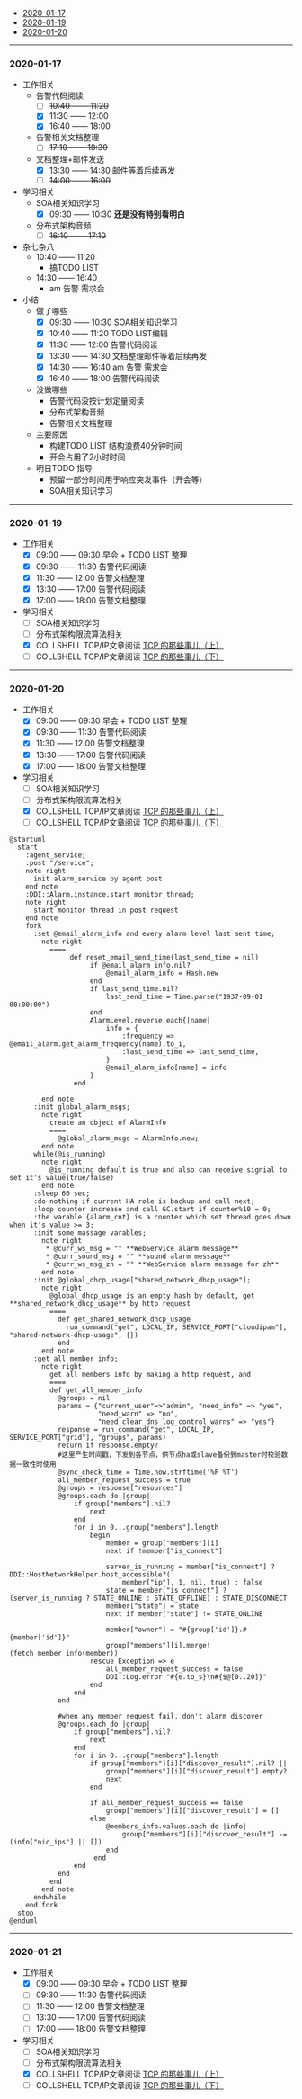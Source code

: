 + [2020-01-17](#2020-01-17)
+ [2020-01-19](#2020-01-19)
+ [2020-01-20](#2020-01-20)

---
### 2020-01-17
+ 工作相关
    + 告警代码阅读
        - [ ] ~~10:40 —— 11:20~~ 
        - [x] 11:30 —— 12:00
        - [x] 16:40 —— 18:00
    + 告警相关文档整理
        - [ ] ~~17:10 —— 18:30~~
    + 文档整理+邮件发送
        - [x] 13:30 —— 14:30 邮件等着后续再发
        - [ ] ~~14:00 —— 16:00~~
+ 学习相关
    + SOA相关知识学习
        - [x] 09:30 —— 10:30 **还是没有特别看明白**
    + 分布式架构音频
        - [ ] ~~16:10 —— 17:10~~
+ 杂七杂八
    + 10:40 —— 11:20
        - 搞TODO LIST
    + 14:30 —— 16:40
        - am 告警 需求会
+ 小结
    + 做了哪些
        + [x] 09:30 —— 10:30 SOA相关知识学习
        + [x] 10:40 —— 11:20 TODO LIST编辑
        + [x] 11:30 —— 12:00 告警代码阅读
        + [x] 13:30 —— 14:30 文档整理邮件等着后续再发
        + [x] 14:30 —— 16:40 am 告警 需求会
        + [x] 16:40 —— 18:00 告警代码阅读
    + 没做哪些
        + 告警代码没按计划定量阅读
        + 分布式架构音频
        + 告警相关文档整理
    + 主要原因
        + 构建TODO LIST 结构浪费40分钟时间
        + 开会占用了2小时时间
    + 明日TODO 指导
        + 预留一部分时间用于响应突发事件（开会等）
        + SOA相关知识学习
---

### 2020-01-19

+ 工作相关
    - [x] 09:00 —— 09:30 早会 + TODO LIST 整理
    - [x] 09:30 —— 11:30 告警代码阅读
    - [x] 11:30 —— 12:00 告警文档整理
    - [x] 13:30 —— 17:00 告警代码阅读
    - [x] 17:00 —— 18:00 告警文档整理
+ 学习相关
    - [ ] SOA相关知识学习
    - [ ] 分布式架构限流算法相关
    - [x] COLLSHELL TCP/IP文章阅读 [TCP 的那些事儿（上）](https://coolshell.cn/articles/11564.html)
    - [ ] COLLSHELL TCP/IP文章阅读 [TCP 的那些事儿（下）](https://coolshell.cn/articles/11609.html)
---

### 2020-01-20
+ 工作相关
    - [x] 09:00 —— 09:30 早会 + TODO LIST 整理
    - [x] 09:30 —— 11:30 告警代码阅读
    - [x] 11:30 —— 12:00 告警文档整理
    - [x] 13:30 —— 17:00 告警代码阅读
    - [x] 17:00 —— 18:00 告警文档整理
+ 学习相关
    - [ ] SOA相关知识学习
    - [ ] 分布式架构限流算法相关
    - [x] COLLSHELL TCP/IP文章阅读 [TCP 的那些事儿（上）](https://coolshell.cn/articles/11564.html)
    - [ ] COLLSHELL TCP/IP文章阅读 [TCP 的那些事儿（下）](https://coolshell.cn/articles/11609.html)
```
@startuml
  start
    :agent_service;
    :post "/service";
    note right
      init alarm_service by agent post
    end note
    :DDI::Alarm.instance.start_monitor_thread;
    note right
      start monitor thread in post request
    end note
    fork
      :set @email_alarm_info and every alarm level last sent time;
        note right
          ====
               def reset_email_send_time(last_send_time = nil)
                    if @email_alarm_info.nil?
                        @email_alarm_info = Hash.new
                    end
                    if last_send_time.nil?
                        last_send_time = Time.parse("1937-09-01 00:00:00")
                    end
                    AlarmLevel.reverse.each{|name|
                        info = {
                            :frequency => @email_alarm.get_alarm_frequency(name).to_i,
                            :last_send_time => last_send_time,
                        }
                        @email_alarm_info[name] = info
                    }
                end
          
        end note
      :init global_alarm_msgs;
        note right
          create an object of AlarmInfo
          ====
            @global_alarm_msgs = AlarmInfo.new;
        end note
      while(@is_running)
        note right 
          @is_running default is true and also can receive signial to set it's value(true/false)
        end note 
      :sleep 60 sec;
      :do nothing if current HA role is backup and call next;
      :loop counter increase and call GC.start if counter%10 = 0;
      :the varable {alarm_cnt} is a counter which set thread goes down when it's value >= 3;
      :init some massage varables;
        note right
         * @curr_ws_msg = "" **WebService alarm message**
         * @curr_sound_msg = "" **sound alarm message**
         * @curr_ws_msg_zh = "" **WebService alarm message for zh**
        end note
      :init @global_dhcp_usage["shared_network_dhcp_usage"];
        note right 
          @global_dhcp_usage is an empty hash by default, get **shared_network_dhcp_usage** by http request
          ====
            def get_shared_network_dhcp_usage
              run_command("get", LOCAL_IP, SERVICE_PORT["cloudipam"], "shared-network-dhcp-usage", {})
            end
        end note
      :get all member info;
        note right
          get all members info by making a http request, and 
          ====
          def get_all_member_info
            @groups = nil
            params = {"current_user"=>"admin", "need_info" => "yes",
                      "need_warn" => "no",
                      "need_clear_dns_log_control_warns" => "yes"}
            response = run_command("get", LOCAL_IP, SERVICE_PORT["grid"], "groups", params)
            return if response.empty?
            #这里产生时间戳，下发到各节点，供节点ha或slave备份到master时校验数据一致性时使用
            @sync_check_time = Time.now.strftime('%F %T')
            all_member_request_success = true
            @groups = response["resources"]
            @groups.each do |group|
                if group["members"].nil?
                    next
                end
                for i in 0...group["members"].length
                    begin
                        member = group["members"][i]
                        next if !member["is_connect"]

                        server_is_running = member["is_connect"] ? DDI::HostNetworkHelper.host_accessible?(
                            member["ip"], 1, nil, true) : false
                        state = member["is_connect"] ? (server_is_running ? STATE_ONLINE : STATE_OFFLINE) : STATE_DISCONNECT
                        member["state"] = state
                        next if member["state"] != STATE_ONLINE

                        member["owner"] = "#{group['id']}.#{member['id']}"
                        group["members"][i].merge!(fetch_member_info(member))
                    rescue Exception => e
                        all_member_request_success = false
                        DDI::Log.error "#{e.to_s}\n#{$@[0..20]}"
                    end
                end
            end
            
            #when any member request fail, don't alarm discover 
            @groups.each do |group|
                if group["members"].nil?
                    next
                end
                for i in 0...group["members"].length
                    if group["members"][i]["discover_result"].nil? || 
                        group["members"][i]["discover_result"].empty?
                        next
                    end

                    if all_member_request_success == false
                        group["members"][i]["discover_result"] = []
                    else
                        @members_info.values.each do |info|
                            group["members"][i]["discover_result"] -= (info["nic_ips"] || [])
                        end
                     end
                end
            end
          end
        end note
      endwhile
    end fork
  stop
@enduml
```
---

### 2020-01-21

+ 工作相关
    - [x] 09:00 —— 09:30 早会 + TODO LIST 整理
    - [ ] 09:30 —— 11:30 告警代码阅读
    - [ ] 11:30 —— 12:00 告警文档整理
    - [ ] 13:30 —— 17:00 告警代码阅读
    - [ ] 17:00 —— 18:00 告警文档整理
+ 学习相关
    - [ ] SOA相关知识学习
    - [ ] 分布式架构限流算法相关
    - [x] COLLSHELL TCP/IP文章阅读 [TCP 的那些事儿（上）](https://coolshell.cn/articles/11564.html)
    - [ ] COLLSHELL TCP/IP文章阅读 [TCP 的那些事儿（下）](https://coolshell.cn/articles/11609.html)
